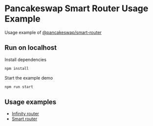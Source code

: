 # Pancakeswap Smart Router Usage Example

Usage example of [@pancakeswap/smart-router](https://github.com/pancakeswap/pancake-frontend/tree/develop/packages/smart-router)

## Run on localhost

Install dependencies

```bash
npm install
```

Start the example demo

```bash
npm run start
```

## Usage examples

- [Infinity router](https://github.com/pancakeswap/smart-router-example/blob/master/src/InfinityRouterExample.tsx)
- [Smart router](https://github.com/pancakeswap/smart-router-example/blob/master/src/SmartRouterExample.tsx)
